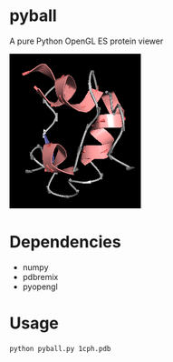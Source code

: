 
# pyball

A pure Python OpenGL ES protein viewer

![screen shot](screen_shot.png)

# Dependencies

 - numpy
 - pdbremix
 - pyopengl

# Usage

    python pyball.py 1cph.pdb
